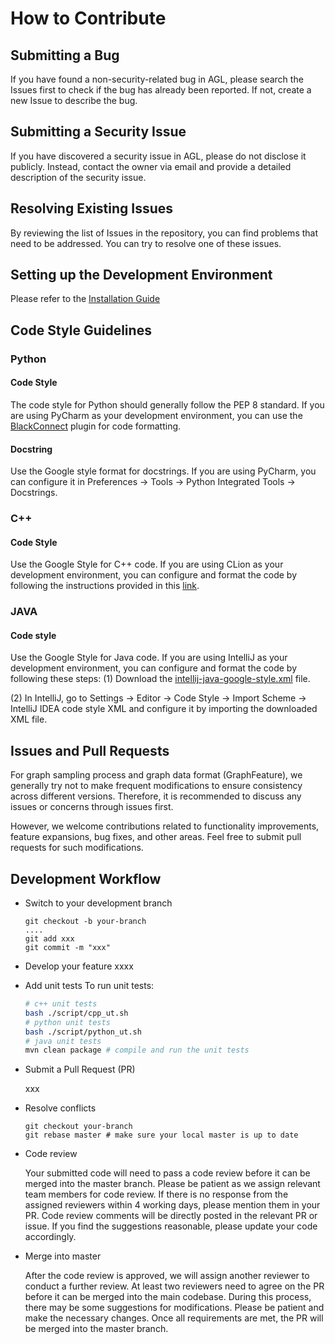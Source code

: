 # How to Contribute

## Submitting a Bug

If you have found a non-security-related bug in AGL, please search the Issues first to check if the bug has already been
reported. If not, create a new Issue to describe the bug.

## Submitting a Security Issue

If you have discovered a security issue in AGL, please do not disclose it publicly. Instead, contact the owner via email
and provide a detailed description of the security issue.

## Resolving Existing Issues

By reviewing the list of Issues in the repository, you can find problems that need to be addressed. You can try to
resolve one of these issues.

## Setting up the Development Environment

Please refer to the [Installation Guide](install_EN.md)

## Code Style Guidelines

### Python

#### Code Style

The code style for Python should generally follow the PEP 8 standard.
If you are using PyCharm as your development environment, you can use
the [BlackConnect](https://black.readthedocs.io/en/stable/integrations/editors.html) plugin for code formatting.

#### Docstring

Use the Google style format for docstrings.
If you are using PyCharm, you can configure it in Preferences -> Tools -> Python Integrated Tools -> Docstrings.

### C++

#### Code Style

Use the Google Style for C++ code.
If you are using CLion as your development environment, you can configure and format the code by following the
instructions provided in this [link](https://www.jetbrains.com/help/clion/predefined-code-styles.html).

### JAVA

#### Code style

Use the Google Style for Java code.
If you are using IntelliJ as your development environment, you can configure and format the code by following these
steps:
(1) Download
the [intellij-java-google-style.xml](https://github.com/google/styleguide/blob/gh-pages/intellij-java-google-style.xml)
file.

(2) In IntelliJ, go to Settings -> Editor -> Code Style -> Import Scheme -> IntelliJ IDEA code style XML and configure
it by importing the downloaded XML file.

## Issues and Pull Requests

For graph sampling process and graph data format (GraphFeature), we generally try not to make frequent modifications to
ensure consistency across different versions. Therefore, it is recommended to discuss any issues or concerns through
issues first.

However, we welcome contributions related to functionality improvements, feature expansions, bug fixes, and other areas.
Feel free to submit pull requests for such modifications.

## Development Workflow

* Switch to your development branch
  ```
  git checkout -b your-branch
  ....
  git add xxx
  git commit -m "xxx"
  ```
* Develop your feature
  xxxx
* Add unit tests To run unit tests:
  ```bash
  # c++ unit tests
  bash ./script/cpp_ut.sh
  # python unit tests
  bash ./script/python_ut.sh
  # java unit tests
  mvn clean package # compile and run the unit tests
  ```
* Submit a Pull Request (PR)

  xxx
* Resolve conflicts
  ```
  git checkout your-branch
  git rebase master # make sure your local master is up to date
  ```
* Code review

  Your submitted code will need to pass a code review before it can be merged into the master branch. Please be patient
  as we assign relevant team members for code review. If there is no response from the assigned reviewers within 4
  working days, please mention them in your PR. Code review comments will be directly posted in the relevant PR or
  issue. If you find the suggestions reasonable, please update your code accordingly.

* Merge into master

  After the code review is approved, we will assign another reviewer to conduct a further review. At least two reviewers
  need to agree on the PR before it can be merged into the main codebase. During this process, there may be some
  suggestions for modifications. Please be patient and make the necessary changes. Once all requirements are met, the PR
  will be merged into the master branch.